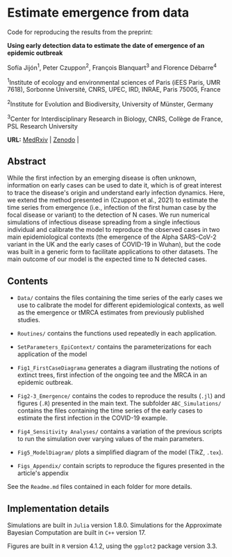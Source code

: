 # Estimate emergence from data
Code for reproducing the results from the preprint: 

<strong>Using early detection data to estimate the date of emergence of an epidemic outbreak</strong>

Sofía Jijón<sup>1</sup>, Peter Czuppon<sup>2</sup>, François Blanquart<sup>3</sup> and Florence Débarre<sup>4</sup>

<sup>1</sup>Institute of ecology and environmental sciences of Paris (iEES Paris, UMR 7618), Sorbonne Université, CNRS, UPEC, IRD, INRAE, Paris 75005, France

<sup>2</sup>Institute for Evolution and Biodiversity, University of Münster, Germany

<sup>3</sup>Center for Interdisciplinary Research in Biology, CNRS, Collège de France, PSL Research University

<strong>URL:</strong> 
<a href="https://www.medrxiv.org/content/10.1101/2023.01.09.23284284v1" >MedRxiv</a> | 
<a href="https://doi.org/10.5281/zenodo.10657737" >Zenodo</a> | 
<!-- <a href="" >Article</a> -->

## Abstract

While the first infection by an emerging disease is often unknown, information on early cases can be used to date it, which is of great interest to trace the disease's origin and understand early infection dynamics. Here, we extend the method presented in (Czuppon et al., 2021) to estimate the time series from emergence (i.e., infection of the first human case by the focal disease or variant) to the detection of N cases. We run numerical simulations of infectious disease spreading from a single infectious individual and calibrate the model to reproduce the observed cases in two main epidemiological contexts (the emergence of the Alpha SARS-CoV-2 variant in the UK and the early cases of COVID-19 in Wuhan), but the code was built in a generic form to facilitate applications to other datasets. The main outcome of our model is the expected time to N detected cases.

## Contents

- `Data/` contains the files containing the time series of the early cases we use to calibrate the model for different epidemiological contexts, as well as the emergence or tMRCA estimates from previously published studies.

- `Routines/` contains the functions used repeatedly in each application.

- `SetParameters_EpiContext/` contains the parameterizations for each application of the model

- `Fig1_FirstCaseDiagrama` generates a diagram illustrating the notions of extinct trees, first infection of the ongoing tee and the MRCA in an epidemic outbreak.

- `Fig2-3_Emergence/` contains the codes to reproduce the results (`.jl`) and figures (`.R`) presented in the main text. The subfolder `ABC_Simulations/` contains the files containing the time series of the early cases to estimate the first infection in the COVID-19 example. 

- `Fig4_Sensitivity Analyses/` contains a variation of the previous scripts to run the simulation over varying values of the main parameters.

- `Fig5_ModelDiagram/` plots a simplified diagram of the model (Ti<emph>k</emph>Z, `.tex`).

- `Figs_Appendix/` contain scripts to reproduce the figures presented in the article's appendix

See the `Readme.md` files contained in each folder for more details.

## Implementation details

Simulations are built in `Julia` version 1.8.0. Simulations for the Approximate Bayesian Computation are built in `C++` version 17. 

Figures are built in `R` version 4.1.2, using the `ggplot2` package version 3.3.

